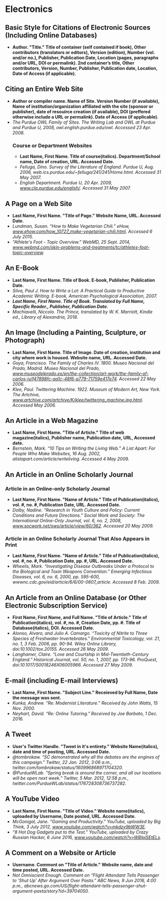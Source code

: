 
# Electronics

## Basic Style for Citations of Electronic Sources (Including Online Databases)
* **Author. "Title." Title of container (self contained if book), Other contributors (translators or editors), Version (edition), Number (vol. and/or no.), Publisher, Publication Date, Location (pages, paragraphs and/or URL, DOI or permalink). 2nd container’s title, Other contributors, Version, Number, Publisher, Publication date, Location, Date of Access (if applicable).**

## Citing an Entire Web Site
* **Author or compiler name. Name of Site. Version Number (if available), Name of institution/organization affiliated with the site (sponsor or publisher), date of resouirce creation (if available), DOI (preffered otherwise include a URL or permalink). Date of Access (if applicable).**
* *The Purdue OWL Family of Sites. The Writing Lab and OWL at Purdue and Purdue U, 2008, owl.english.purdue.edu/owl. Accessed 23 Apr. 2008.*
  ### Course or Department Websites
  * **Last Name, First Name. Title of course(italics). Department/School name, Date of creation, URL. Accessed Date.**
  * *Felluga, Dino. Survey of the Literature of England. Purdue U, Aug. 2006, web.ics.purdue.edu/~felluga/241/241/Home.html. Accessed 31 May 2007.*
  * *English Department. Purdue U, 20 Apr. 2009, www.cla.purdue.edu/english/. Accessed 31 May 2007.*
## A Page on a Web Site
* **Last Name, First Name. "Title of Page." Website Name, URL. Accessed Date.**
* *Lundman, Susan. “How to Make Vegetarian Chili.” eHow, www.ehow.com/how_10727_make-vegetarian-chili.html. Accessed 6 July 2015.*
* *“Athlete's Foot - Topic Overview.” WebMD, 25 Sept. 2014, www.webmd.com/skin-problems-and-treatments/tc/athletes-foot-topic-overview.*

## An E-Book
* **Last Name, First Name. Title of Book. E-book, Publisher, Publication Date.**
* *Silva, Paul J. How to Write a Lot: A Practical Guide to Productive Academic Writing. E-book, American Psychological Association, 2007.*
* ***Last Name, First Name. Title of Book. Translated by Full Name, Specific Reader., Publisher, Publication Date.***
* *Machiavelli, Niccolo. The Prince, translated by W. K. Marriott, Kindle ed., Library of Alexandria, 2018.*

## An Image (Including a Painting, Sculpture, or Photograph)
* **Last Name, First Name. Title of Image. Date of creation, institution and city where work is housed. Website name, URL. Accessed Date.**
* *Goya, Francisco. The Family of Charles IV. 1800. Museo Nacional del Prado, Madrid. Museo Nacional del Prado, www.museodelprado.es/en/the-collection/art-work/the-family-of-carlos-iv/f47898fc-aa1c-48f6-a779-71759e417e74. Accessed 22 May 2006.*
* *Klee, Paul. Twittering Machine. 1922. Museum of Modern Art, New York. The Artchive, www.artchive.com/artchive/K/klee/twittering_machine.jpg.html. Accessed May 2006.*

## An Article in a Web Magazine
* **Last Name, First Name. "Title of Article." Title of web magazine(italics), Publisher name, Publication date, URL, Accessed date.**
* *Bernstein, Mark. “10 Tips on Writing the Living Web.” A List Apart: For People Who Make Websites, 16 Aug. 2002, alistapart.com/article/writeliving. Accessed 4 May 2009.*

## An Article in an Online Scholarly Journal
  ### Article in an Online-only Scholarly Journal
  * **Last Name, First Name. "Name of Article." Title of Publication(italics), vol. #, no. #, Publication Date, URL. Accessed Date.**
  * *Dolby, Nadine. “Research in Youth Culture and Policy: Current Conditions and Future Directions.” Social Work and Society: The International Online-Only Journal, vol. 6, no. 2, 2008, www.socwork.net/sws/article/view/60/362. Accessed 20 May 2009.*
  ### Article in an Online Scholarly Journal That Also Appears in Print
  * **Last Name, First Name. "Name of Article." Title of Publication(italics), vol. #, no. #, Publication Date, pp. #, URL. Accessed Date.**
  * *Wheelis, Mark. “Investigating Disease Outbreaks Under a Protocol to the Biological and Toxin Weapons Convention.” Emerging Infectious Diseases, vol. 6, no. 6, 2000, pp. 595-600, wwwnc.cdc.gov/eid/article/6/6/00-0607_article. Accessed 8 Feb. 2009.*

## An Article from an Online Database (or Other Electronic Subscription Service)
* **First Name, First Name, and Full Name. "Title of Article." Title of Publication(italics), vol. #, no. #, Creation Date, pp. #. Title of Database(italics), DOI. Accessed Date.**
* *Alonso, Alvaro, and Julio A. Camargo. “Toxicity of Nitrite to Three Species of Freshwater Invertebrates.” Environmental Toxicology, vol. 21, no. 1, 3 Feb. 2006, pp. 90-94. Wiley Online Library, doi:10.1002/tox.20155. Accessed 26 May 2009.*
* *Langhamer, Claire. “Love and Courtship in Mid-Twentieth-Century England.” Historical Journal, vol. 50, no. 1, 2007, pp. 173-96. ProQuest, doi:10.1017/S0018246X06005966. Accessed 27 May 2009.*

## E-mail (including E-mail Interviews)
* **Last Name, First Name. "Subject Line." Receieved by Full Name, Date the message was sent.**
* *Kunka, Andrew. “Re: Modernist Literature.” Received by John Watts, 15 Nov. 2000.*
* *Neyhart, David. “Re: Online Tutoring.” Received by Joe Barbato, 1 Dec. 2016.*

## A Tweet
* **User's Twitter Handle. "Tweet in it's entirety." Website Name(italics), date and time of posting, URL. Accessed Date.**
* *@tombrokaw. “SC demonstrated why all the debates are the engines of this campaign.” Twitter, 22 Jan. 2012, 3:06 a.m., twitter.com/tombrokaw/status/160996868971704320.*
* *@PurdueWLab. “Spring break is around the corner, and all our locations will be open next week.” Twitter, 5 Mar. 2012, 12:58 p.m., twitter.com/PurdueWLab/status/176728308736737282.*

## A YouTube Video
* **Last Name, First Name. "Title of Video." Website name(italics), uploaded by Username, Date posted, URL. Accessed Date.**
* *McGonigal, Jane. “Gaming and Productivity.” YouTube, uploaded by Big Think, 3 July 2012, www.youtube.com/watch?v=mkdzy9bWW3E.*
* *“8 Hot Dog Gadgets put to the Test.” YouTube, uploaded by Crazy Russian Hacker, 6 June 2016, www.youtube.com/watch?v=WBlpjSEtELs.*

## A Comment on a Website or Article
* **Username. Commont on "Title of Article." Website name, date and time posted, URL. Accessed Date.**
* *Not Omniscient Enough. Comment on “Flight Attendant Tells Passenger to ‘Shut Up’ After Argument Over Pasta.” ABC News, 9 Jun 2016, 4:00 p.m., abcnews.go.com/US/flight-attendant-tells-passenger-shut-argument-pasta/story?id=39704050.*
